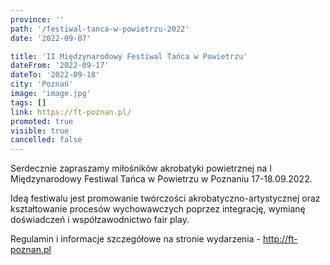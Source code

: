 ```yaml
---
province: ''
path: '/festiwal-tanca-w-powietrzu-2022'
date: '2022-09-07'

title: 'II Międzynarodowy Festiwal Tańca w Powietrzu'
dateFrom: '2022-09-17'
dateTo: '2022-09-18'
city: 'Poznań'
image: 'image.jpg'
tags: []
link: https://ft-poznan.pl/
promoted: true
visible: true
cancelled: false
---
```

Serdecznie zapraszamy miłośników akrobatyki powietrznej na I Międzynarodowy Festiwal Tańca w Powietrzu w Poznaniu 17-18.09.2022.

Ideą festiwalu jest promowanie twórczości akrobatyczno-artystycznej oraz kształtowanie procesów wychowawczych poprzez integrację, wymianę doświadczeń i współzawodnictwo fair play.

Regulamin i informacje szczegółowe na stronie wydarzenia - http://ft-poznan.pl
